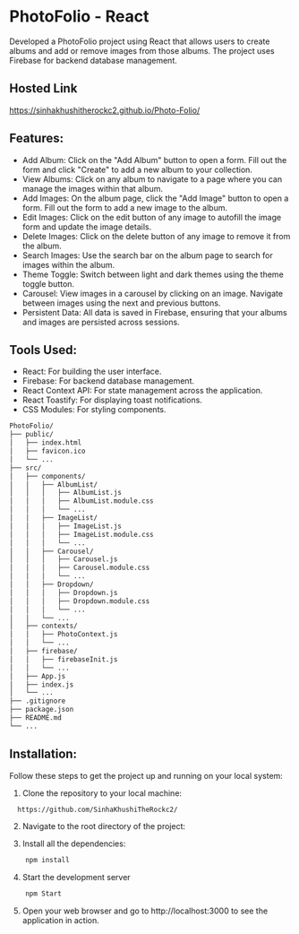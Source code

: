 # PhotoFolio - React
Developed a PhotoFolio project using React that allows users to create albums and add or remove images from those albums. The project uses Firebase for backend database management.

## Hosted Link
https://sinhakhushitherockc2.github.io/Photo-Folio/

## Features:
* Add Album: Click on the "Add Album" button to open a form. Fill out the form and click "Create" to add a new album to your collection.
* View Albums: Click on any album to navigate to a page where you can manage the images within that album.
* Add Images: On the album page, click the "Add Image" button to open a form. Fill out the form to add a new image to the album.
* Edit Images: Click on the edit button of any image to autofill the image form and update the image details.
* Delete Images: Click on the delete button of any image to remove it from the album.
* Search Images: Use the search bar on the album page to search for images within the album.
* Theme Toggle: Switch between light and dark themes using the theme toggle button.
* Carousel: View images in a carousel by clicking on an image. Navigate between images using the next and previous buttons.
* Persistent Data: All data is saved in Firebase, ensuring that your albums and images are persisted across sessions.

## Tools Used:
* React: For building the user interface.
* Firebase: For backend database management.
* React Context API: For state management across the application.
* React Toastify: For displaying toast notifications.
* CSS Modules: For styling components.

```bash
PhotoFolio/
├── public/
│   ├── index.html
│   ├── favicon.ico
│   └── ...
├── src/
│   ├── components/
│   │   ├── AlbumList/
│   │   │   ├── AlbumList.js
│   │   │   ├── AlbumList.module.css
│   │   │   └── ...
│   │   ├── ImageList/
│   │   │   ├── ImageList.js
│   │   │   ├── ImageList.module.css
│   │   │   └── ...
│   │   ├── Carousel/
│   │   │   ├── Carousel.js
│   │   │   ├── Carousel.module.css
│   │   │   └── ...
│   │   ├── Dropdown/
│   │   │   ├── Dropdown.js
│   │   │   ├── Dropdown.module.css
│   │   │   └── ...
│   │   └── ...
│   ├── contexts/
│   │   ├── PhotoContext.js
│   │   └── ...
│   ├── firebase/
│   │   ├── firebaseInit.js
│   │   └── ...
│   ├── App.js
│   ├── index.js
│   └── ...
├── .gitignore
├── package.json
├── README.md
└── ...
```

## Installation:
Follow these steps to get the project up and running on your local system:

1. Clone the repository to your local machine:
```bash
  https://github.com/SinhaKhushiTheRockc2/
```
2. Navigate to the root directory of the project:

3. Install all the dependencies:
```bash
    npm install
```
4. Start the development server
```bash 
    npm Start
```
5. Open your web browser and go to http://localhost:3000 to see the application in action.

